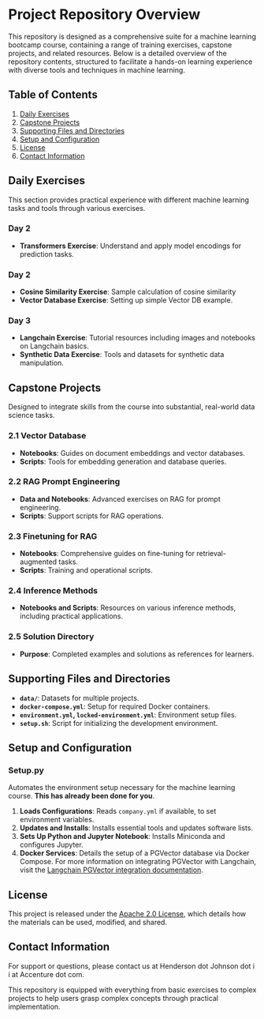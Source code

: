 # Project Repository Overview

This repository is designed as a comprehensive suite for a machine learning bootcamp course, containing a range of training exercises, capstone projects, and related resources. Below is a detailed overview of the repository contents, structured to facilitate a hands-on learning experience with diverse tools and techniques in machine learning.

## Table of Contents
1. [Daily Exercises](#daily-exercises)
2. [Capstone Projects](#capstone-projects)
3. [Supporting Files and Directories](#supporting-files-and-directories)
4. [Setup and Configuration](#setup-and-configuration)
5. [License](#license)
6. [Contact Information](#contact-information)

## Daily Exercises
This section provides practical experience with different machine learning tasks and tools through various exercises.

### Day 2
- **Transformers Exercise**: Understand and apply model encodings for prediction tasks.

### Day 2
- **Cosine Similarity Exercise**: Sample calculation of cosine similarity
- **Vector Database Exercise**: Setting up simple Vector DB example.

### Day 3
- **Langchain Exercise**: Tutorial resources including images and notebooks on Langchain basics.
- **Synthetic Data Exercise**: Tools and datasets for synthetic data manipulation.

## Capstone Projects
Designed to integrate skills from the course into substantial, real-world data science tasks.

### 2.1 Vector Database
- **Notebooks**: Guides on document embeddings and vector databases.
- **Scripts**: Tools for embedding generation and database queries.

### 2.2 RAG Prompt Engineering
- **Data and Notebooks**: Advanced exercises on RAG for prompt engineering.
- **Scripts**: Support scripts for RAG operations.

### 2.3 Finetuning for RAG
- **Notebooks**: Comprehensive guides on fine-tuning for retrieval-augmented tasks.
- **Scripts**: Training and operational scripts.

### 2.4 Inference Methods
- **Notebooks and Scripts**: Resources on various inference methods, including practical applications.

### 2.5 Solution Directory
- **Purpose**: Completed examples and solutions as references for learners.

## Supporting Files and Directories
- **`data/`**: Datasets for multiple projects.
- **`docker-compose.yml`**: Setup for required Docker containers.
- **`environment.yml`, `locked-environment.yml`**: Environment setup files.
- **`setup.sh`**: Script for initializing the development environment.

## Setup and Configuration

### Setup.py
Automates the environment setup necessary for the machine learning course. **This has already been done for you**.
1. **Loads Configurations**: Reads `company.yml` if available, to set environment variables.
2. **Updates and Installs**: Installs essential tools and updates software lists.
3. **Sets Up Python and Jupyter Notebook**: Installs Miniconda and configures Jupyter.
4. **Docker Services**: Details the setup of a PGVector database via Docker Compose. For more information on integrating PGVector with Langchain, visit the [Langchain PGVector integration documentation](https://python.langchain.com/docs/integrations/vectorstores/pgvector/).

## License
This project is released under the [Apache 2.0 License](https://www.apache.org/licenses/LICENSE-2.0), which details how the materials can be used, modified, and shared.

## Contact Information
For support or questions, please contact us at Henderson dot Johnson dot i i at Accenture dot com.

This repository is equipped with everything from basic exercises to complex projects to help users grasp complex concepts through practical implementation.